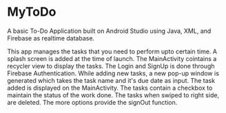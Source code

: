 # MyToDo
A basic To-Do Application built on Android Studio using Java, XML, and Firebase as realtime database.

This app manages the tasks that you need to perform upto certain time.
A splash screen is added at the time of launch.
The MainActivity cointains a recycler view to display the tasks.
The Login and SignUp is done through Firebase Authentication.
While adding new tasks, a new pop-up window is generated which takes the task name and it's due date as input.
The task added is displayed on the MainActivity.
The tasks contain a checkbox to maintain the status of the work done.
The tasks when swiped to right side, are deleted.
The more options provide the signOut function.
